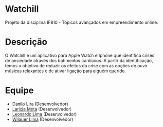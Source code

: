 # Watchill
Projeto da disciplina IF810 - Tópicos avançados em empreendimento online. 

# Descrição
O Watchill é um aplicativo para Apple Watch e Iphone que identifica crises de ansiedade através dos batimentos cardíacos. A partir da identificação, temos o objetivo de reduzir os efeitos da crise com as opções de ouvir músicas relaxantes e de ativar ligação para alguém querido.

# Equipe
* [Danilo Lira](https://github.com/DaniloLira) (Desenvolvedor)
* [Larícia Mota](https://github.com/lmmc2) (Desenvolvedor)
* [Leonardo Lima](https://github.com/leolimamack) (Desenvolvedor)
* [Wilquer Lima](https://github.com/wilquerlima) (Desenvolvedor)
